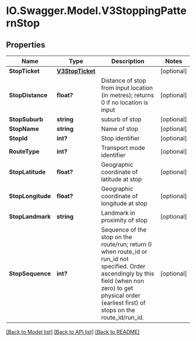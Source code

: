 # IO.Swagger.Model.V3StoppingPatternStop
## Properties

Name | Type | Description | Notes
------------ | ------------- | ------------- | -------------
**StopTicket** | [**V3StopTicket**](V3StopTicket.md) |  | [optional] 
**StopDistance** | **float?** | Distance of stop from input location (in metres); returns 0 if no location is input | [optional] 
**StopSuburb** | **string** | suburb of stop | [optional] 
**StopName** | **string** | Name of stop | [optional] 
**StopId** | **int?** | Stop identifier | [optional] 
**RouteType** | **int?** | Transport mode identifier | [optional] 
**StopLatitude** | **float?** | Geographic coordinate of latitude at stop | [optional] 
**StopLongitude** | **float?** | Geographic coordinate of longitude at stop | [optional] 
**StopLandmark** | **string** | Landmark in proximity of stop | [optional] 
**StopSequence** | **int?** | Sequence of the stop on the route/run; return 0 when route_id or run_id not specified. Order ascendingly by this field (when non zero) to get physical order (earliest first) of stops on the route_id/run_id. | [optional] 

[[Back to Model list]](../README.md#documentation-for-models) [[Back to API list]](../README.md#documentation-for-api-endpoints) [[Back to README]](../README.md)

